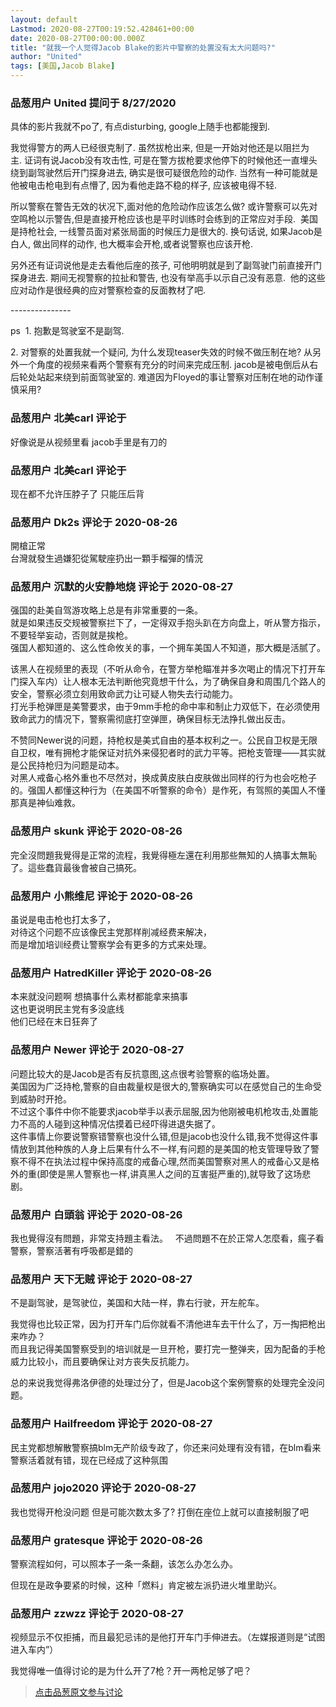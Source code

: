 ```yaml
---
layout: default
Lastmod: 2020-08-27T00:19:52.428461+00:00
date: 2020-08-27T00:00:00.000Z
title: "就我一个人觉得Jacob Blake的影片中警察的处置没有太大问题吗?"
author: "United"
tags: [美国,Jacob Blake]
---
```



### 品葱用户 **United** 提问于 8/27/2020
    
具体的影片我就不po了, 有点disturbing, google上随手也都能搜到.   
  
我觉得警方的两人已经很克制了. 虽然拔枪出来, 但是一开始对他还是以阻拦为主. 证词有说Jacob没有攻击性, 可是在警方拔枪要求他停下的时候他还一直埋头绕到副驾驶然后开门探身进去, 确实是很可疑很危险的动作. 当然有一种可能就是他被电击枪电到有点懵了, 因为看他走路不稳的样子, 应该被电得不轻.   
  
所以警察在警告无效的状况下,面对他的危险动作应该怎么做? 或许警察可以先对空鸣枪以示警告,但是直接开枪应该也是平时训练时会练到的正常应对手段.  美国是持枪社会, 一线警员面对紧张局面的时候压力是很大的. 换句话说, 如果Jacob是白人, 做出同样的动作, 也大概率会开枪,或者说警察也应该开枪.   
  
另外还有证词说他是走去看他后座的孩子, 可他明明就是到了副驾驶门前直接开门探身进去. 期间无视警察的拉扯和警告, 也没有举高手以示自己没有恶意.  他的这些应对动作是很经典的应对警察检查的反面教材了吧.   
  
\---------------  
  
ps  1. 抱歉是驾驶室不是副驾.  
  
2\. 对警察的处置我就一个疑问, 为什么发现teaser失效的时候不做压制在地? 从另外一个角度的视频来看两个警察有充分的时间来完成压制. jacob是被电倒后从右后轮处站起来绕到前面驾驶室的. 难道因为Floyed的事让警察对压制在地的动作谨慎采用?
    
                

### 品葱用户 **北美carl** 评论于 
        
好像说是从视频里看 jacob手里是有刀的
        
                

### 品葱用户 **北美carl** 评论于 
        
现在都不允许压脖子了 只能压后背
        
                

### 品葱用户 **Dk2s** 评论于 2020-08-26
        
開槍正常  
台灣就發生過嫌犯從駕駛座扔出一顆手榴彈的情況
        
                

### 品葱用户 **沉默的火安静地烧** 评论于 2020-08-27
        
强国的赴美自驾游攻略上总是有非常重要的一条。  
就是如果违反交规被警察拦下了，一定得双手抱头趴在方向盘上，听从警方指示，不要轻举妄动，否则就是挨枪。  
强国人都知道的、这么性命攸关的事，一个拥车美国人不知道，那大概是活腻了。  
  
该黑人在视频里的表现（不听从命令，在警方举枪瞄准并多次喝止的情况下打开车门探入车内）让人根本无法判断他究竟想干什么，为了确保自身和周围几个路人的安全，警察必须立刻用致命武力让可疑人物失去行动能力。  
打光手枪弹匣是美警要求，由于9mm手枪的命中率和制止力双低下，在必须使用致命武力的情况下，警察需彻底打空弹匣，确保目标无法挣扎做出反击。  
  
不赞同Newer说的问题，持枪权是美式自由的基本权利之一。公民自卫权是无限自卫权，唯有拥枪才能保证对抗外来侵犯者时的武力平等。把枪支管理——其实就是公民持枪归为问题是动本。  
对黑人戒备心格外重也不尽然对，换成黄皮肤白皮肤做出同样的行为也会吃枪子的。强国人都懂这种行为（在美国不听警察的命令）是作死，有驾照的美国人不懂那真是神仙难救。
        
                

### 品葱用户 **skunk** 评论于 2020-08-26
        
完全沒問題我覺得是正常的流程，我覺得極左還在利用那些無知的人搞事太無恥了。這些蠢貨最後會被自己搞死。
        
                

### 品葱用户 **小熊维尼** 评论于 2020-08-26
        
虽说是电击枪也打太多了，  
对待这个问题不应该像民主党那样削减经费来解决，  
而是增加培训经费让警察学会有更多的方式来处理。
        
                

### 品葱用户 **HatredKiller** 评论于 2020-08-26
        
本来就没问题啊 想搞事什么素材都能拿来搞事   
这也更说明民主党有多没底线   
他们已经在末日狂奔了
        
                

### 品葱用户 **Newer** 评论于 2020-08-27
        
问题比较大的是Jacob是否有反抗意图,这点很考验警察的临场处置。  
美国因为广泛持枪,警察的自由裁量权是很大的,警察确实可以在感觉自己的生命受到威胁时开抢。  
不过这个事件中你不能要求jacob举手以表示屈服,因为他刚被电机枪攻击,处置能力不高的人碰到这种情况估摸着已经吓得进退失据了。  
这件事情上你要说警察错警察也没什么错,但是jacob也没什么错,我不觉得这件事情放到其他种族的人身上后果有什么不一样,有问题的是美国的枪支管理导致了警察不得不在执法过程中保持高度的戒备心理,然而美国警察对黑人的戒备心又是格外的重(即使是黑人警察也一样,讲真黑人之间的互害挺严重的),就导致了这场悲剧。
        
                

### 品葱用户 **白頭翁** 评论于 2020-08-26
        
我也覺得沒有問題，非常支持題主看法。   不過問題不在於正常人怎麼看，瘋子看警察，警察活著有呼吸都是錯的
        
                

### 品葱用户 **天下无贼** 评论于 2020-08-27
        
不是副驾驶，是驾驶位，美国和大陆一样，靠右行驶，开左舵车。  
  
我觉得也比较正常，因为打开车门后你就看不清他进车去干什么了，万一掏把枪出来咋办？  
而且我记得美国警察受到的培训就是一旦开枪，要打完一整弹夹，因为配备的手枪威力比较小，而且要确保让对方丧失反抗能力。  
  
总的来说我觉得弗洛伊德的处理过分了，但是Jacob这个案例警察的处理完全没问题。
        
                

### 品葱用户 **Hailfreedom** 评论于 2020-08-27
        
民主党都想解散警察搞blm无产阶级专政了，你还来问处理有没有错，在blm看来警察活着就有错，现在已经成了这种氛围
        
                

### 品葱用户 **jojo2020** 评论于 2020-08-27
        
我也觉得开枪没问题 但是可能次数太多了? 打倒在座位上就可以直接制服了吧
        
                

### 品葱用户 **gratesque** 评论于 2020-08-26
        
警察流程如何，可以照本子一条一条翻，该怎么办怎么办。  
  
但现在是政争要紧的时候，这种「燃料」肯定被左派扔进火堆里助兴。
        
                

### 品葱用户 **zzwzz** 评论于 2020-08-27
        
视频显示不仅拒捕，而且最犯忌讳的是他打开车门手伸进去。（左媒报道则是“试图进入车内”）  
  
我觉得唯一值得讨论的是为什么开了7枪？开一两枪足够了吧？
        
                





> [点击品葱原文参与讨论](https://pincong.rocks/question/30287)

